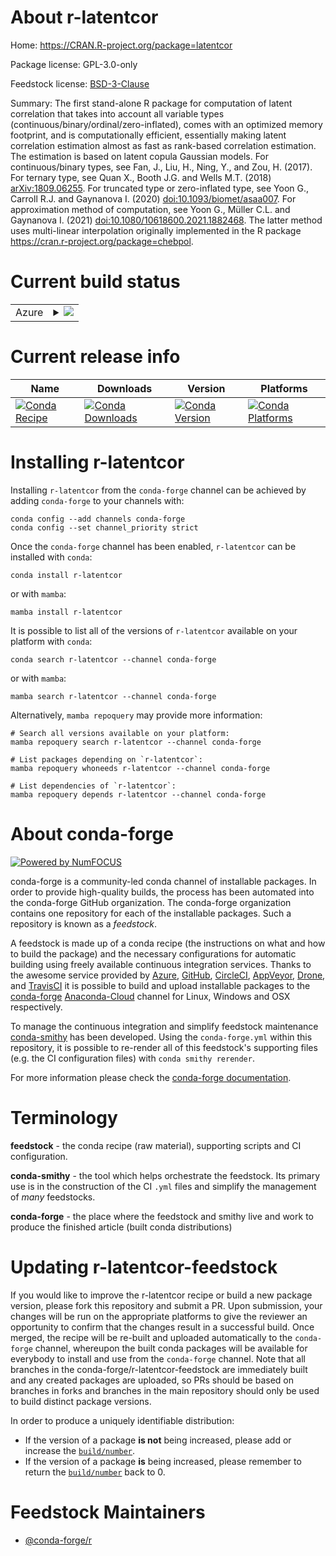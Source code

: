 About r-latentcor
=================

Home: https://CRAN.R-project.org/package=latentcor

Package license: GPL-3.0-only

Feedstock license: [BSD-3-Clause](https://github.com/conda-forge/r-latentcor-feedstock/blob/main/LICENSE.txt)

Summary: The first stand-alone R package for computation of latent correlation that takes into account all variable types (continuous/binary/ordinal/zero-inflated), comes with an optimized memory footprint, and is computationally efficient, essentially making latent correlation estimation almost as fast as rank-based correlation estimation. The estimation is based on latent copula Gaussian models. For continuous/binary types, see Fan, J., Liu, H., Ning, Y., and Zou, H. (2017). For ternary type, see Quan X., Booth J.G. and Wells M.T. (2018) <arXiv:1809.06255>. For truncated type or zero-inflated type, see Yoon G., Carroll R.J. and Gaynanova I. (2020) <doi:10.1093/biomet/asaa007>. For approximation method of computation, see Yoon G., Müller C.L. and Gaynanova I. (2021) <doi:10.1080/10618600.2021.1882468>. The latter method uses multi-linear interpolation originally implemented in the R package <https://cran.r-project.org/package=chebpol>.

Current build status
====================


<table>
    
  <tr>
    <td>Azure</td>
    <td>
      <details>
        <summary>
          <a href="https://dev.azure.com/conda-forge/feedstock-builds/_build/latest?definitionId=17318&branchName=main">
            <img src="https://dev.azure.com/conda-forge/feedstock-builds/_apis/build/status/r-latentcor-feedstock?branchName=main">
          </a>
        </summary>
        <table>
          <thead><tr><th>Variant</th><th>Status</th></tr></thead>
          <tbody><tr>
              <td>linux_64_r_base4.0</td>
              <td>
                <a href="https://dev.azure.com/conda-forge/feedstock-builds/_build/latest?definitionId=17318&branchName=main">
                  <img src="https://dev.azure.com/conda-forge/feedstock-builds/_apis/build/status/r-latentcor-feedstock?branchName=main&jobName=linux&configuration=linux_64_r_base4.0" alt="variant">
                </a>
              </td>
            </tr><tr>
              <td>linux_64_r_base4.1</td>
              <td>
                <a href="https://dev.azure.com/conda-forge/feedstock-builds/_build/latest?definitionId=17318&branchName=main">
                  <img src="https://dev.azure.com/conda-forge/feedstock-builds/_apis/build/status/r-latentcor-feedstock?branchName=main&jobName=linux&configuration=linux_64_r_base4.1" alt="variant">
                </a>
              </td>
            </tr><tr>
              <td>osx_64_r_base4.0</td>
              <td>
                <a href="https://dev.azure.com/conda-forge/feedstock-builds/_build/latest?definitionId=17318&branchName=main">
                  <img src="https://dev.azure.com/conda-forge/feedstock-builds/_apis/build/status/r-latentcor-feedstock?branchName=main&jobName=osx&configuration=osx_64_r_base4.0" alt="variant">
                </a>
              </td>
            </tr><tr>
              <td>osx_64_r_base4.1</td>
              <td>
                <a href="https://dev.azure.com/conda-forge/feedstock-builds/_build/latest?definitionId=17318&branchName=main">
                  <img src="https://dev.azure.com/conda-forge/feedstock-builds/_apis/build/status/r-latentcor-feedstock?branchName=main&jobName=osx&configuration=osx_64_r_base4.1" alt="variant">
                </a>
              </td>
            </tr><tr>
              <td>win_64_r_base4.0</td>
              <td>
                <a href="https://dev.azure.com/conda-forge/feedstock-builds/_build/latest?definitionId=17318&branchName=main">
                  <img src="https://dev.azure.com/conda-forge/feedstock-builds/_apis/build/status/r-latentcor-feedstock?branchName=main&jobName=win&configuration=win_64_r_base4.0" alt="variant">
                </a>
              </td>
            </tr><tr>
              <td>win_64_r_base4.1</td>
              <td>
                <a href="https://dev.azure.com/conda-forge/feedstock-builds/_build/latest?definitionId=17318&branchName=main">
                  <img src="https://dev.azure.com/conda-forge/feedstock-builds/_apis/build/status/r-latentcor-feedstock?branchName=main&jobName=win&configuration=win_64_r_base4.1" alt="variant">
                </a>
              </td>
            </tr>
          </tbody>
        </table>
      </details>
    </td>
  </tr>
</table>

Current release info
====================

| Name | Downloads | Version | Platforms |
| --- | --- | --- | --- |
| [![Conda Recipe](https://img.shields.io/badge/recipe-r--latentcor-green.svg)](https://anaconda.org/conda-forge/r-latentcor) | [![Conda Downloads](https://img.shields.io/conda/dn/conda-forge/r-latentcor.svg)](https://anaconda.org/conda-forge/r-latentcor) | [![Conda Version](https://img.shields.io/conda/vn/conda-forge/r-latentcor.svg)](https://anaconda.org/conda-forge/r-latentcor) | [![Conda Platforms](https://img.shields.io/conda/pn/conda-forge/r-latentcor.svg)](https://anaconda.org/conda-forge/r-latentcor) |

Installing r-latentcor
======================

Installing `r-latentcor` from the `conda-forge` channel can be achieved by adding `conda-forge` to your channels with:

```
conda config --add channels conda-forge
conda config --set channel_priority strict
```

Once the `conda-forge` channel has been enabled, `r-latentcor` can be installed with `conda`:

```
conda install r-latentcor
```

or with `mamba`:

```
mamba install r-latentcor
```

It is possible to list all of the versions of `r-latentcor` available on your platform with `conda`:

```
conda search r-latentcor --channel conda-forge
```

or with `mamba`:

```
mamba search r-latentcor --channel conda-forge
```

Alternatively, `mamba repoquery` may provide more information:

```
# Search all versions available on your platform:
mamba repoquery search r-latentcor --channel conda-forge

# List packages depending on `r-latentcor`:
mamba repoquery whoneeds r-latentcor --channel conda-forge

# List dependencies of `r-latentcor`:
mamba repoquery depends r-latentcor --channel conda-forge
```


About conda-forge
=================

[![Powered by
NumFOCUS](https://img.shields.io/badge/powered%20by-NumFOCUS-orange.svg?style=flat&colorA=E1523D&colorB=007D8A)](https://numfocus.org)

conda-forge is a community-led conda channel of installable packages.
In order to provide high-quality builds, the process has been automated into the
conda-forge GitHub organization. The conda-forge organization contains one repository
for each of the installable packages. Such a repository is known as a *feedstock*.

A feedstock is made up of a conda recipe (the instructions on what and how to build
the package) and the necessary configurations for automatic building using freely
available continuous integration services. Thanks to the awesome service provided by
[Azure](https://azure.microsoft.com/en-us/services/devops/), [GitHub](https://github.com/),
[CircleCI](https://circleci.com/), [AppVeyor](https://www.appveyor.com/),
[Drone](https://cloud.drone.io/welcome), and [TravisCI](https://travis-ci.com/)
it is possible to build and upload installable packages to the
[conda-forge](https://anaconda.org/conda-forge) [Anaconda-Cloud](https://anaconda.org/)
channel for Linux, Windows and OSX respectively.

To manage the continuous integration and simplify feedstock maintenance
[conda-smithy](https://github.com/conda-forge/conda-smithy) has been developed.
Using the ``conda-forge.yml`` within this repository, it is possible to re-render all of
this feedstock's supporting files (e.g. the CI configuration files) with ``conda smithy rerender``.

For more information please check the [conda-forge documentation](https://conda-forge.org/docs/).

Terminology
===========

**feedstock** - the conda recipe (raw material), supporting scripts and CI configuration.

**conda-smithy** - the tool which helps orchestrate the feedstock.
                   Its primary use is in the construction of the CI ``.yml`` files
                   and simplify the management of *many* feedstocks.

**conda-forge** - the place where the feedstock and smithy live and work to
                  produce the finished article (built conda distributions)


Updating r-latentcor-feedstock
==============================

If you would like to improve the r-latentcor recipe or build a new
package version, please fork this repository and submit a PR. Upon submission,
your changes will be run on the appropriate platforms to give the reviewer an
opportunity to confirm that the changes result in a successful build. Once
merged, the recipe will be re-built and uploaded automatically to the
`conda-forge` channel, whereupon the built conda packages will be available for
everybody to install and use from the `conda-forge` channel.
Note that all branches in the conda-forge/r-latentcor-feedstock are
immediately built and any created packages are uploaded, so PRs should be based
on branches in forks and branches in the main repository should only be used to
build distinct package versions.

In order to produce a uniquely identifiable distribution:
 * If the version of a package **is not** being increased, please add or increase
   the [``build/number``](https://docs.conda.io/projects/conda-build/en/latest/resources/define-metadata.html#build-number-and-string).
 * If the version of a package **is** being increased, please remember to return
   the [``build/number``](https://docs.conda.io/projects/conda-build/en/latest/resources/define-metadata.html#build-number-and-string)
   back to 0.

Feedstock Maintainers
=====================

* [@conda-forge/r](https://github.com/conda-forge/r/)

